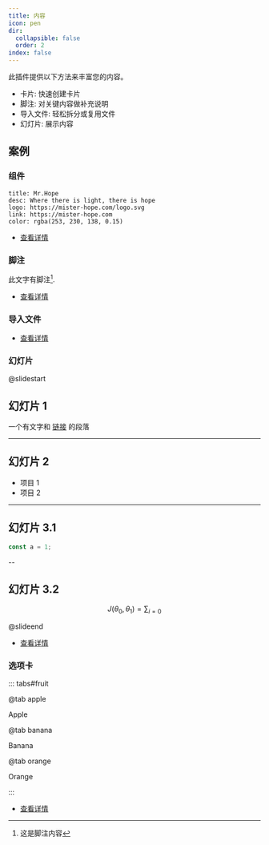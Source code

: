 ```yaml
---
title: 内容
icon: pen
dir:
  collapsible: false
  order: 2
index: false
---
```


<!-- #region intro -->

此插件提供以下方法来丰富您的内容。

- 卡片: 快速创建卡片
- 脚注: 对关键内容做补充说明
- 导入文件: 轻松拆分或复用文件
- 幻灯片: 展示内容

<!-- #endregion intro -->

<!-- more -->

## 案例

<!-- #region demo -->

### 组件

```component VPCard
title: Mr.Hope
desc: Where there is light, there is hope
logo: https://mister-hope.com/logo.svg
link: https://mister-hope.com
color: rgba(253, 230, 138, 0.15)
```

- [查看详情](./component.md)

### 脚注

此文字有脚注[^first].

[^first]: 这是脚注内容

- [查看详情](./footnote.md)

### 导入文件

<!-- @include: ./demo.snippet.md{9-13} -->

- [查看详情](./include.md)

### 幻灯片

@slidestart

## 幻灯片 1

一个有文字和 [链接](https://mister-hope.com) 的段落

---

## 幻灯片 2

- 项目 1
- 项目 2

---

## 幻灯片 3.1

```js
const a = 1;
```

--

## 幻灯片 3.2

$$
J(\theta_0,\theta_1) = \sum_{i=0}
$$

@slideend

- [查看详情](./revealjs/README.md)

### 选项卡

::: tabs#fruit

@tab apple

Apple

@tab banana

Banana

@tab orange

Orange

:::

- [查看详情](./tabs.md)

<!-- #endregion demo -->
